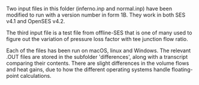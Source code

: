 Two input files in this folder (inferno.inp and normal.inp) have been
modified to run with a version number in form 1B.  They work in both
SES v4.1 and OpenSES v4.2.

The third input file is a test file from offline-SES that is one of many
used to figure out the variation of pressure loss factor with tee junction
flow ratio.

Each of the files has been run on macOS, linux and Windows.  The relevant
.OUT files are stored in the subfolder 'differences', along with a transcript
comparing their contents.  There are slight differences in the volume
flows and heat gains, due to how the different operating systems handle
floating-point calculations.
